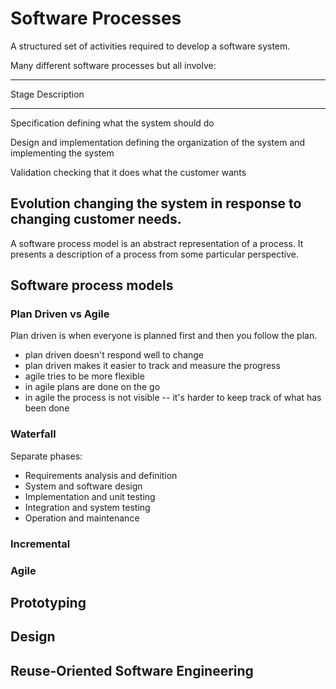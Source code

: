# Software Processes

A structured set of activities required to develop a software system.

Many different software processes but all involve:

  ------------------------------------------------------------------------------
  Stage                     Description
  ------------------------- ----------------------------------------------------
  Specification             defining what the system should do

  Design and implementation defining the organization of the system and
                            implementing the system

  Validation                checking that it does what the customer wants

  Evolution                 changing the system in response to changing customer
                            needs.
  ------------------------------------------------------------------------------

A software process model is an abstract representation of a process. It
presents a description of a process from some particular perspective.

## Software process models

### Plan Driven vs Agile

Plan driven is when everyone is planned first and then you follow the plan.

-   plan driven doesn't respond well to change
-   plan driven makes it easier to track and measure the progress
-   agile tries to be more flexible
-   in agile plans are done on the go
-   in agile the process is not visible -- it's harder to keep track of what
    has been done

### Waterfall

Separate phases:

-   Requirements analysis and definition
-   System and software design
-   Implementation and unit testing
-   Integration and system testing
-   Operation and maintenance

### Incremental

### Agile


## Prototyping

## Design

## Reuse-Oriented Software Engineering
